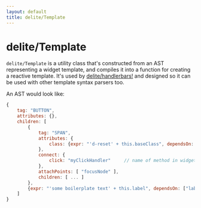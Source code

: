 ```yaml
---
layout: default
title: delite/Template
---
```


# delite/Template

`delite/Template` is a utility class that's constructed from an AST representing a widget template, and compiles it into
a function for creating a reactive template.  It's used by [delite/handlerbars!](handlebars.html) and designed
so it can be used with other template syntax parsers too.

An AST would look like:

```js
{
	tag: "BUTTON",
	attributes: {},
	children: [
		{
			tag: "SPAN",
			attributes: {
				class: {expr: "'d-reset' + this.baseClass", dependsOn: ["baseClass"]}
			},
			connect: {
				click: "myClickHandler"		// name of method in widget to call on click event
			},
			attachPoints: [ "focusNode" ],
			children: [ ... ]
		},
		{expr: "'some boilerplate text' + this.label", dependsOn: ["label"]}
	]
}
```
